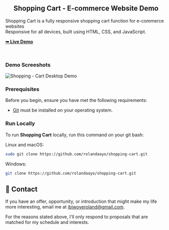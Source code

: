 <h2 align="center">Shopping Cart - E-commerce Website Demo</h2>

 Shopping Cart is a fully responsive shopping cart function for e-commerce websites<br/> Responsive for all devices, built using HTML, CSS, and JavaScript.

  <a href="https://rolandaayo.github.io/shopping-cart/"><strong>➥ Live Demo</strong></a>

</div>

<br />

### Demo Screeshots

![Shopping - Cart Desktop Demo](./readme-images/desktop.png "Desktop Demo")

### Prerequisites

Before you begin, ensure you have met the following requirements:

* [Git](https://git-scm.com/downloads "Download Git") must be installed on your operating system.

### Run Locally

To run **Shopping Cart** locally, run this command on your git bash:

Linux and macOS:

```bash
sudo git clone https://github.com/rolandaayo/shopping-cart.git
```

Windows:

```bash
git clone https://github.com/rolandaayo/shopping-cart.git
```

## 💬 Contact

If you have an offer, opportunity, or introduction that might make my life more interesting, email me at ibiwoyeroland@gmail.com.

For the reasons stated above, I'll only respond to proposals that are matched for my schedule and interests.